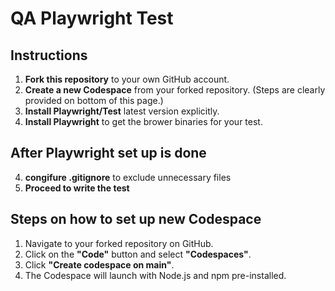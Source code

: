 # QA Playwright Test

## Instructions

1. **Fork this repository** to your own GitHub account.
2. **Create a new Codespace** from your forked repository. (Steps are clearly provided on bottom of this page.)
3. **Install Playwright/Test** latest version explicitly.
3. **Install Playwright** to get the brower binaries for your test.

## After Playwright set up is done
4. **congifure .gitignore** to exclude unnecessary files
5. **Proceed to write the test**

## Steps on how to set up new Codespace

1. Navigate to your forked repository on GitHub.
2. Click on the **"Code"** button and select **"Codespaces"**.
3. Click **"Create codespace on main"**.
4. The Codespace will launch with Node.js and npm pre-installed.
